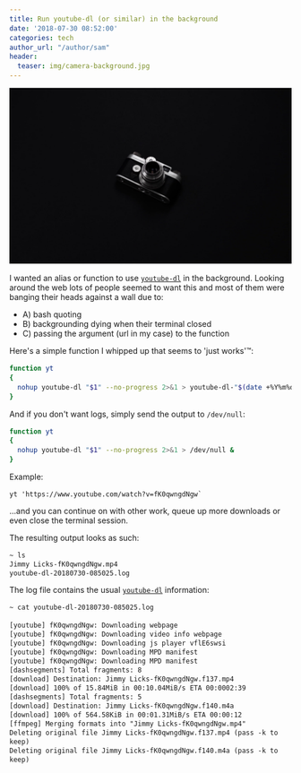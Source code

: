 ```yaml
---
title: Run youtube-dl (or similar) in the background
date: '2018-07-30 08:52:00'
categories: tech
author_url: "/author/sam"
header:
  teaser: img/camera-background.jpg
---
```


![](/img/camera-background.jpg)

I wanted an alias or function to use [`youtube-dl`](https://rg3.github.io/youtube-dl/) in the background.
Looking around the web lots of people seemed to want this and most of them were banging their heads against a wall due to:

- A) bash quoting
- B) backgrounding dying when their terminal closed
- C) passing the argument (url in my case) to the function

Here's a simple function I whipped up that seems to 'just works'™:

```bash
function yt
{
  nohup youtube-dl "$1" --no-progress 2>&1 > youtube-dl-"$(date +%Y%m%d-%H%M%S)".log &
}
```

And if you don't want logs, simply send the output to `/dev/null`:

```bash
function yt
{
  nohup youtube-dl "$1" --no-progress 2>&1 > /dev/null &
}
```

Example:

```shell
yt 'https://www.youtube.com/watch?v=fK0qwngdNgw`
```

...and you can continue on with other work, queue up more downloads or even close the terminal session.

The resulting output looks as such:

```shell
~ ls
Jimmy Licks-fK0qwngdNgw.mp4
youtube-dl-20180730-085025.log
```

The log file contains the usual [`youtube-dl`](https://rg3.github.io/youtube-dl/) information:

```shell
~ cat youtube-dl-20180730-085025.log

[youtube] fK0qwngdNgw: Downloading webpage
[youtube] fK0qwngdNgw: Downloading video info webpage
[youtube] fK0qwngdNgw: Downloading js player vflE6swsi
[youtube] fK0qwngdNgw: Downloading MPD manifest
[youtube] fK0qwngdNgw: Downloading MPD manifest
[dashsegments] Total fragments: 8
[download] Destination: Jimmy Licks-fK0qwngdNgw.f137.mp4
[download] 100% of 15.84MiB in 00:10.04MiB/s ETA 00:0002:39
[dashsegments] Total fragments: 5
[download] Destination: Jimmy Licks-fK0qwngdNgw.f140.m4a
[download] 100% of 564.58KiB in 00:01.31MiB/s ETA 00:00:12
[ffmpeg] Merging formats into "Jimmy Licks-fK0qwngdNgw.mp4"
Deleting original file Jimmy Licks-fK0qwngdNgw.f137.mp4 (pass -k to keep)
Deleting original file Jimmy Licks-fK0qwngdNgw.f140.m4a (pass -k to keep)
```